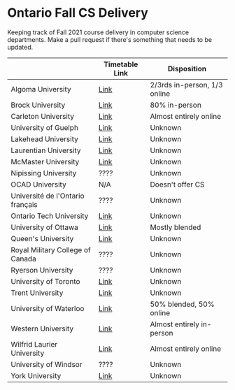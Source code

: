 # Ontario Fall CS Delivery
Keeping track of Fall 2021 course delivery in computer science departments.
Make a pull request if there's something that needs to be updated.

|                                  | Timetable Link                                                                                                                | Disposition                  |
|----------------------------------|-------------------------------------------------------------------------------------------------------------------------------|------------------------------|
| Algoma University                | [Link](https://algomau.ca/course-schedules/)                                                                                  | 2/3rds in-person, 1/3 online |
| Brock University                 | [Link](https://brocku.ca/guides-and-timetables/timetables/?session=fw&type=ug&level=all&program=COSC)                         | 80% in-person                |
| Carleton University              | [Link](https://central.carleton.ca/prod/bwysched.p_select_term?wsea_code=EXT)                                                 | Almost entirely online       |
| University of Guelph             | [Link](https://webadvisor.uoguelph.ca/)                                                                                       | Unknown                      |
| Lakehead University              | [Link](https://www.lakeheadu.ca/timetable)                                                                                    | Unknown                      |
| Laurentian University            | [Link](https://selfservice.laurentian.ca/Student/Courses)                                                                     | Unknown                      |
| McMaster University              | [Link](https://applicants.mcmaster.ca/psp/prepprd/EMPLOYEE/PSFT_LS/c/COMMUNITY_ACCESS.CLASS_SEARCH.GBL?)                      | Unknown                      |
| Nipissing University             | ????                                                                                                                          | Unknown                      |
| OCAD University                  | N/A                                                                                                                           | Doesn't offer CS             |
| Université de l'Ontario français | ????                                                                                                                          | Unknown                      |
| Ontario Tech University          | [Link](https://ssp.mycampus.ca/StudentRegistrationSsb/ssb/term/termSelection?mode=search&mepCode=UOIT#Search%20for%20courses) | Unknown                      |
| University of Ottawa             | [Link](https://catalogue.uottawa.ca/en/courses/)                                                                              | Mostly blended               |
| Queen's University               | [Link](http://www.queensu.ca/registrar/solus-class-schedule)                                                                  | Unknown                      |
| Royal Military College of Canada | ????                                                                                                                          | Unknown                      |
| Ryerson University               | ????                                                                                                                          | Unknown                      |
| University of Toronto            | [Link](http://timetable.iit.artsci.utoronto.ca/)                                                                              | Unknown                      |
| Trent University                 | [Link](https://www.trentu.ca/WebAdvisor/WebAdvisor)                                                                           | Unknown                      |
| University of Waterloo           | [Link](https://classes.uwaterloo.ca/under.html)                                                                               | 50% blended, 50% online      |
| Western University               | [Link](https://studentservices.uwo.ca/secure/timetables/mastertt/ttindex.cfm)                                                 | Almost entirely in-person    |
| Wilfrid Laurier University       | [Link](https://loris.wlu.ca/register/ssb/registration/registration)                                                           | Almost entirely online       |
| University of Windsor            | ????                                                                                                                          | Unknown                      |
| York University                  | [Link](https://w2prod.sis.yorku.ca/Apps/WebObjects/cdm.woa/)                                                                  | Unknown                      |
